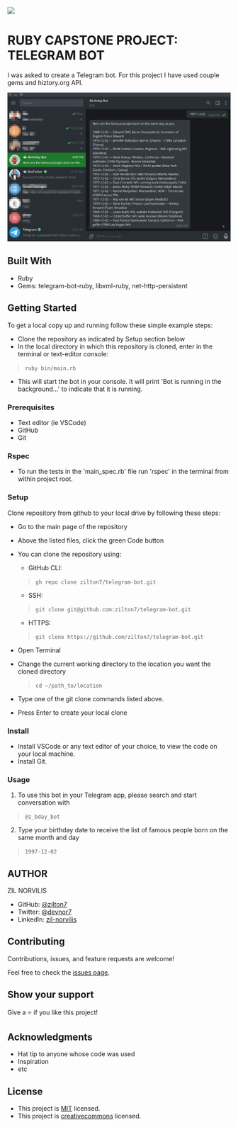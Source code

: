 ![](https://img.shields.io/badge/Microverse-blueviolet)

# RUBY CAPSTONE PROJECT: TELEGRAM BOT

I was asked to create a Telegram bot. For this project I have used couple gems and 
hiztory.org API.

![screenshot](./app-screenshot.png)

## Built With
- Ruby
- Gems: telegram-bot-ruby, libxml-ruby, net-http-persistent

## Getting Started
To get a local copy up and running follow these simple example steps:
- Clone the repository as indicated by Setup section below
- In the local directory in which this repository is cloned, enter in the terminal or text-editor console: 
> `` ruby bin/main.rb `` 

- This will start the bot in your console. It will print 'Bot is running in the background...' to indicate that it is running.

### Prerequisites
- Text editor (ie VSCode)
- GitHub
- Git

### Rspec
- To run the tests in the 'main_spec.rb' file run 'rspec' in the terminal from within project root.

### Setup
Clone repository from github to your local drive by following these steps:
- Go to the main page of the repository
- Above the listed files, click the green Code button
- You can clone the repository using:
  - GitHub CLI:
  >``gh repo clone zilton7/telegram-bot.git ``
  - SSH:
  >`` git clone git@github.com:zilton7/telegram-bot.git ``
  - HTTPS:
  > `` git clone https://github.com/zilton7/telegram-bot.git ``

- Open Terminal
- Change the current working directory to the location you want the cloned directory
  > `` cd ~/path_to/location ``
- Type one of the git clone commands listed above.
- Press Enter to create your local clone

### Install
- Install VSCode or any text editor of your choice, to view the code on your local machine.
- Install Git.

### Usage
1. To use this bot in your Telegram app, please search and start conversation with
>`` @z_bday_bot ``

2. Type your birthday date to receive the list of famous people born on the same month and day
>`` 1997-12-02 ``

## AUTHOR

ZIL NORVILIS

- GitHub: [@zilton7](https://github.com/zilton7)
- Twitter: [@devnor7](https://twitter.com/devnor7)
- LinkedIn: [zil-norvilis](https://www.linkedin.com/in/zil-norvilis)


## Contributing

Contributions, issues, and feature requests are welcome!

Feel free to check the [issues page](https://github.com/zilton7/telegram-bot/issues).

## Show your support

Give a ⭐️ if you like this project!

## Acknowledgments

- Hat tip to anyone whose code was used
- Inspiration
- etc

## License

- This project is [MIT](https://opensource.org/licenses/MIT) licensed.
- This project is [creativecommons](https://creativecommons.org/licenses/by-nc/4.0/) licensed.